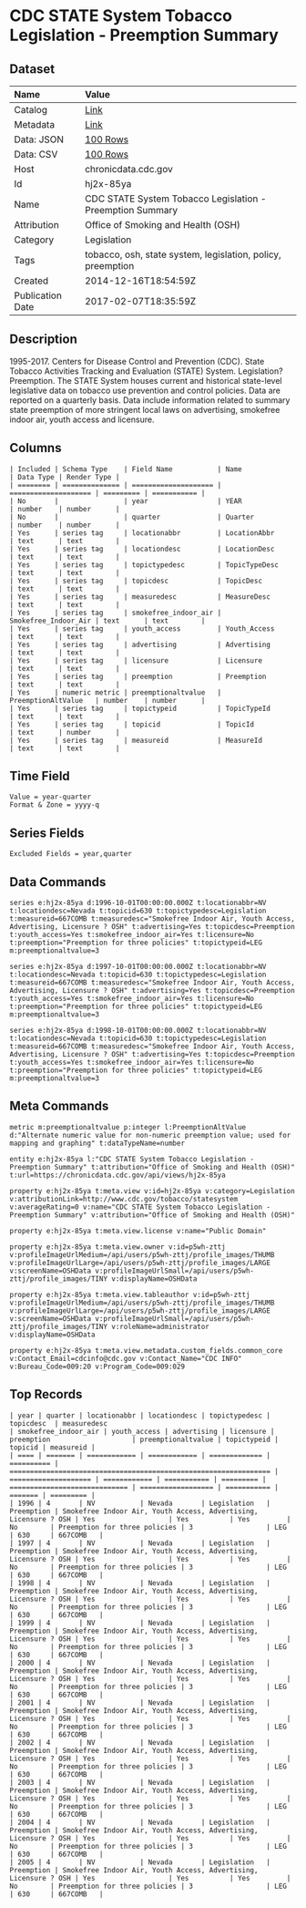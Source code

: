 # CDC STATE System Tobacco Legislation - Preemption Summary

## Dataset

| Name | Value |
| :--- | :---- |
| Catalog | [Link](https://catalog.data.gov/dataset/cdc-state-system-tobacco-legislation-preemption-summary) |
| Metadata | [Link](https://chronicdata.cdc.gov/api/views/hj2x-85ya) |
| Data: JSON | [100 Rows](https://chronicdata.cdc.gov/api/views/hj2x-85ya/rows.json?max_rows=100) |
| Data: CSV | [100 Rows](https://chronicdata.cdc.gov/api/views/hj2x-85ya/rows.csv?max_rows=100) |
| Host | chronicdata.cdc.gov |
| Id | hj2x-85ya |
| Name | CDC STATE System Tobacco Legislation - Preemption Summary |
| Attribution | Office of Smoking and Health (OSH) |
| Category | Legislation |
| Tags | tobacco, osh, state system, legislation, policy, preemption |
| Created | 2014-12-16T18:54:59Z |
| Publication Date | 2017-02-07T18:35:59Z |

## Description

1995-2017. Centers for Disease Control and Prevention (CDC). State Tobacco Activities Tracking and Evaluation (STATE) System. Legislation?Preemption. The STATE System houses current and historical state-level legislative data on tobacco use prevention and control policies. Data are reported on a quarterly basis. Data include information related to summary state preemption of more stringent local laws on advertising, smokefree indoor air, youth access and licensure.

## Columns

```ls
| Included | Schema Type    | Field Name           | Name                 | Data Type | Render Type |
| ======== | ============== | ==================== | ==================== | ========= | =========== |
| No       |                | year                 | YEAR                 | number    | number      |
| No       |                | quarter              | Quarter              | number    | number      |
| Yes      | series tag     | locationabbr         | LocationAbbr         | text      | text        |
| Yes      | series tag     | locationdesc         | LocationDesc         | text      | text        |
| Yes      | series tag     | topictypedesc        | TopicTypeDesc        | text      | text        |
| Yes      | series tag     | topicdesc            | TopicDesc            | text      | text        |
| Yes      | series tag     | measuredesc          | MeasureDesc          | text      | text        |
| Yes      | series tag     | smokefree_indoor_air | Smokefree_Indoor_Air | text      | text        |
| Yes      | series tag     | youth_access         | Youth_Access         | text      | text        |
| Yes      | series tag     | advertising          | Advertising          | text      | text        |
| Yes      | series tag     | licensure            | Licensure            | text      | text        |
| Yes      | series tag     | preemption           | Preemption           | text      | text        |
| Yes      | numeric metric | preemptionaltvalue   | PreemptionAltValue   | number    | number      |
| Yes      | series tag     | topictypeid          | TopicTypeId          | text      | text        |
| Yes      | series tag     | topicid              | TopicId              | text      | number      |
| Yes      | series tag     | measureid            | MeasureId            | text      | text        |
```

## Time Field

```ls
Value = year-quarter
Format & Zone = yyyy-q
```

## Series Fields

```ls
Excluded Fields = year,quarter
```

## Data Commands

```ls
series e:hj2x-85ya d:1996-10-01T00:00:00.000Z t:locationabbr=NV t:locationdesc=Nevada t:topicid=630 t:topictypedesc=Legislation t:measureid=667COMB t:measuredesc="Smokefree Indoor Air, Youth Access, Advertising, Licensure ? OSH" t:advertising=Yes t:topicdesc=Preemption t:youth_access=Yes t:smokefree_indoor_air=Yes t:licensure=No t:preemption="Preemption for three policies" t:topictypeid=LEG m:preemptionaltvalue=3

series e:hj2x-85ya d:1997-10-01T00:00:00.000Z t:locationabbr=NV t:locationdesc=Nevada t:topicid=630 t:topictypedesc=Legislation t:measureid=667COMB t:measuredesc="Smokefree Indoor Air, Youth Access, Advertising, Licensure ? OSH" t:advertising=Yes t:topicdesc=Preemption t:youth_access=Yes t:smokefree_indoor_air=Yes t:licensure=No t:preemption="Preemption for three policies" t:topictypeid=LEG m:preemptionaltvalue=3

series e:hj2x-85ya d:1998-10-01T00:00:00.000Z t:locationabbr=NV t:locationdesc=Nevada t:topicid=630 t:topictypedesc=Legislation t:measureid=667COMB t:measuredesc="Smokefree Indoor Air, Youth Access, Advertising, Licensure ? OSH" t:advertising=Yes t:topicdesc=Preemption t:youth_access=Yes t:smokefree_indoor_air=Yes t:licensure=No t:preemption="Preemption for three policies" t:topictypeid=LEG m:preemptionaltvalue=3
```

## Meta Commands

```ls
metric m:preemptionaltvalue p:integer l:PreemptionAltValue d:"Alternate numeric value for non-numeric preemption value; used for mapping and graphing" t:dataTypeName=number

entity e:hj2x-85ya l:"CDC STATE System Tobacco Legislation - Preemption Summary" t:attribution="Office of Smoking and Health (OSH)" t:url=https://chronicdata.cdc.gov/api/views/hj2x-85ya

property e:hj2x-85ya t:meta.view v:id=hj2x-85ya v:category=Legislation v:attributionLink=http://www.cdc.gov/tobacco/statesystem v:averageRating=0 v:name="CDC STATE System Tobacco Legislation - Preemption Summary" v:attribution="Office of Smoking and Health (OSH)"

property e:hj2x-85ya t:meta.view.license v:name="Public Domain"

property e:hj2x-85ya t:meta.view.owner v:id=p5wh-zttj v:profileImageUrlMedium=/api/users/p5wh-zttj/profile_images/THUMB v:profileImageUrlLarge=/api/users/p5wh-zttj/profile_images/LARGE v:screenName=OSHData v:profileImageUrlSmall=/api/users/p5wh-zttj/profile_images/TINY v:displayName=OSHData

property e:hj2x-85ya t:meta.view.tableauthor v:id=p5wh-zttj v:profileImageUrlMedium=/api/users/p5wh-zttj/profile_images/THUMB v:profileImageUrlLarge=/api/users/p5wh-zttj/profile_images/LARGE v:screenName=OSHData v:profileImageUrlSmall=/api/users/p5wh-zttj/profile_images/TINY v:roleName=administrator v:displayName=OSHData

property e:hj2x-85ya t:meta.view.metadata.custom_fields.common_core v:Contact_Email=cdcinfo@cdc.gov v:Contact_Name="CDC INFO" v:Bureau_Code=009:20 v:Program_Code=009:029
```

## Top Records

```ls
| year | quarter | locationabbr | locationdesc | topictypedesc | topicdesc  | measuredesc                                                      | smokefree_indoor_air | youth_access | advertising | licensure | preemption                    | preemptionaltvalue | topictypeid | topicid | measureid | 
| ==== | ======= | ============ | ============ | ============= | ========== | ================================================================ | ==================== | ============ | =========== | ========= | ============================= | ================== | =========== | ======= | ========= | 
| 1996 | 4       | NV           | Nevada       | Legislation   | Preemption | Smokefree Indoor Air, Youth Access, Advertising, Licensure ? OSH | Yes                  | Yes          | Yes         | No        | Preemption for three policies | 3                  | LEG         | 630     | 667COMB   | 
| 1997 | 4       | NV           | Nevada       | Legislation   | Preemption | Smokefree Indoor Air, Youth Access, Advertising, Licensure ? OSH | Yes                  | Yes          | Yes         | No        | Preemption for three policies | 3                  | LEG         | 630     | 667COMB   | 
| 1998 | 4       | NV           | Nevada       | Legislation   | Preemption | Smokefree Indoor Air, Youth Access, Advertising, Licensure ? OSH | Yes                  | Yes          | Yes         | No        | Preemption for three policies | 3                  | LEG         | 630     | 667COMB   | 
| 1999 | 4       | NV           | Nevada       | Legislation   | Preemption | Smokefree Indoor Air, Youth Access, Advertising, Licensure ? OSH | Yes                  | Yes          | Yes         | No        | Preemption for three policies | 3                  | LEG         | 630     | 667COMB   | 
| 2000 | 4       | NV           | Nevada       | Legislation   | Preemption | Smokefree Indoor Air, Youth Access, Advertising, Licensure ? OSH | Yes                  | Yes          | Yes         | No        | Preemption for three policies | 3                  | LEG         | 630     | 667COMB   | 
| 2001 | 4       | NV           | Nevada       | Legislation   | Preemption | Smokefree Indoor Air, Youth Access, Advertising, Licensure ? OSH | Yes                  | Yes          | Yes         | No        | Preemption for three policies | 3                  | LEG         | 630     | 667COMB   | 
| 2002 | 4       | NV           | Nevada       | Legislation   | Preemption | Smokefree Indoor Air, Youth Access, Advertising, Licensure ? OSH | Yes                  | Yes          | Yes         | No        | Preemption for three policies | 3                  | LEG         | 630     | 667COMB   | 
| 2003 | 4       | NV           | Nevada       | Legislation   | Preemption | Smokefree Indoor Air, Youth Access, Advertising, Licensure ? OSH | Yes                  | Yes          | Yes         | No        | Preemption for three policies | 3                  | LEG         | 630     | 667COMB   | 
| 2004 | 4       | NV           | Nevada       | Legislation   | Preemption | Smokefree Indoor Air, Youth Access, Advertising, Licensure ? OSH | Yes                  | Yes          | Yes         | No        | Preemption for three policies | 3                  | LEG         | 630     | 667COMB   | 
| 2005 | 4       | NV           | Nevada       | Legislation   | Preemption | Smokefree Indoor Air, Youth Access, Advertising, Licensure ? OSH | Yes                  | Yes          | Yes         | No        | Preemption for three policies | 3                  | LEG         | 630     | 667COMB   | 
```